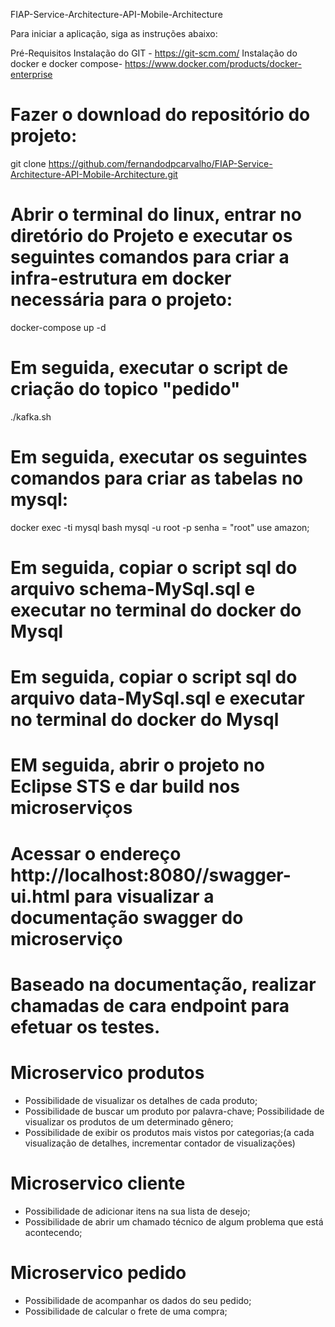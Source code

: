 FIAP-Service-Architecture-API-Mobile-Architecture

Para iniciar a aplicação, siga as instruções abaixo:

Pré-Requisitos
Instalação do GIT - https://git-scm.com/
Instalação do docker e docker compose- https://www.docker.com/products/docker-enterprise

# Fazer o download do repositório do projeto:
git clone https://github.com/fernandodpcarvalho/FIAP-Service-Architecture-API-Mobile-Architecture.git

# Abrir o terminal do linux, entrar no diretório do Projeto e executar os seguintes comandos para criar a infra-estrutura em docker necessária para o projeto:
docker-compose up -d

# Em seguida, executar o script de criação do topico "pedido"
./kafka.sh

# Em seguida, executar os seguintes comandos para criar as tabelas no mysql:
docker exec -ti mysql bash
mysql -u root -p
senha = "root"
use amazon;

# Em seguida, copiar o script sql do arquivo schema-MySql.sql e executar no terminal do docker do Mysql

# Em seguida, copiar o script sql do arquivo data-MySql.sql e executar no terminal do docker do Mysql

# EM seguida, abrir o projeto no Eclipse STS e dar build nos microserviços

# Acessar o endereço http://localhost:8080//swagger-ui.html para visualizar a documentação swagger do microserviço

# Baseado na documentação, realizar chamadas de cara endpoint para efetuar os testes.
  
  
# Microservico produtos
* Possibilidade de visualizar os detalhes de cada produto;
* Possibilidade de buscar um produto por palavra-chave;
Possibilidade de visualizar os produtos de um determinado gênero;
* Possibilidade de exibir os produtos mais vistos por categorias;(a cada visualização de detalhes, incrementar contador de visualizações)

# Microservico cliente
* Possibilidade de adicionar itens na sua lista de desejo;
* Possibilidade de abrir um chamado técnico de algum problema que está acontecendo;

# Microservico pedido
* Possibilidade de acompanhar os dados do seu pedido;
* Possibilidade de calcular o frete de uma compra;
